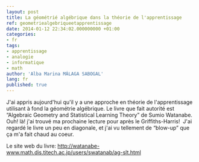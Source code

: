 ```yaml
---
layout: post
title: La géométrié algébrique dans la théorie de l'apprentissage
ref: geometriealgebriqueetapprentissage
date: 2014-01-12 22:34:02.000000000 +01:00
categories:
- fr
tags:
- apprentissage
- analogie
- informatique
- math
author: 'Alba Marina MÁLAGA SABOGAL'
lang: fr
published: true
---
```


J'ai appris aujourd'hui qu'il y a une approche en théorie de l'apprentissage utilisant à fond la géométrie algébrique. Le livre que fait autorité est “Algebraic Geometry and Statistical Learning Theory” de Sumio Watanabe.  Ouh! là! j'ai trouvé ma prochaine lecture pour après le Griffiths-Harris!  J'ai regardé le livre un peu en diagonale, et j'ai vu tellement de “blow-up” que ça m'a fait chaud au coeur.

Le site web du livre: <http://watanabe-www.math.dis.titech.ac.jp/users/swatanab/ag-slt.html>
